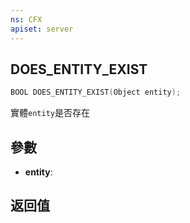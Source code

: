 ```yaml
---
ns: CFX
apiset: server
---
```

## DOES_ENTITY_EXIST

```c
BOOL DOES_ENTITY_EXIST(Object entity);
```
實體`entity`是否存在

## 參數
* **entity**: 

## 返回值
